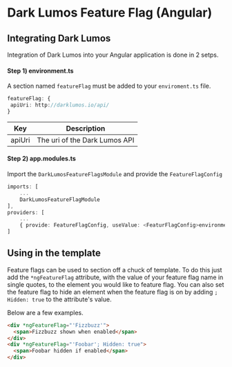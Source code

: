 # Dark Lumos Feature Flag (Angular)

## Integrating Dark Lumos
Integration of Dark Lumos into your Angular application is done in 2 setps.
#### Step 1) environment.ts
A section named `featureFlag` must be added to your `enviroment.ts` file.
   ```TypeScript
   featureFlag: {
    apiUri: http://darklumos.io/api/
  }
  ```
  
  Key | Description
  --- | ---
  apiUri | The uri of the Dark Lumos API

#### Step 2) app.modules.ts
  Import the `DarkLumosFeatureFlagsModule` and provide the `FeatureFlagConfig`
  ```TypeScript
  imports: [
      ...
      DarkLumosFeatureFlagModule
  ],
  providers: [
      ...
      { provide: FeatureFlagConfig, useValue: <FeaturFlagConfig>environment.featureFlag }
  ]
  ```

## Using in the template
Feature flags can be used to section off a chuck of template.  To do this just add the `*ngFeatureFlag` attribute, with the value of your feature flag name in single quotes, to the element you would like to feature flag.  You can also set the feature flag to hide an element when the feature flag is on by adding `; Hidden: true` to the attribute's value.

Below are a few examples.
```html
<div *ngFeatureFlag="'Fizzbuzz'">
  <span>Fizzbuzz shown when enabled</span>
</div>
<div *ngFeatureFlag="'Foobar'; Hidden: true">
  <span>Foobar hidden if enabled</span>
</div>
```